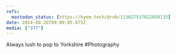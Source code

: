 ```yaml
---
refs:
  mastodon_status: [https://hyem.tech/@rob/113027537022058135]
date: 2024-08-26T09:09:05.675Z
media: ["377"]
---
```


Always lush to pop to Yorkshire #Photography
